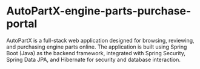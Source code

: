 # AutoPartX-engine-parts-purchase-portal
AutoPartX is a full-stack web application designed for browsing, reviewing, and purchasing engine parts online. The application is built using Spring Boot (Java) as the backend framework, integrated with Spring Security, Spring Data JPA, and Hibernate for security and database interaction.
